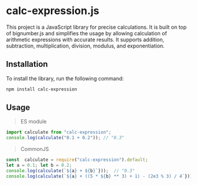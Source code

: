 # calc-expression.js

This project is a JavaScript library for precise calculations. It is built on top of bignumber.js and simplifies the usage by allowing calculation of arithmetic expressions with accurate results. It supports addition, subtraction, multiplication, division, modulus, and exponentiation.

## Installation

To install the library, run the following command:

```bash
npm install calc-expression
```

## Usage

> ES module

```javascript
import calculate from "calc-expression";
console.log(calculate("0.1 + 0.2")); // "0.3"
```

> CommonJS

```javascript
const  calculate = require("calc-expression").default;
let a = 0.1; let b = 0.2;
console.log(calculate(`${a} + ${b}`}));  // "0.3"
console.log(calculate(`${a} + ((5 * ${b} ** 3) + 1) - (2e3 % 3) / 4`}));  // "0.64"
```
